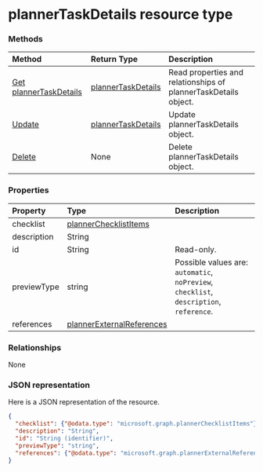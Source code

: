 # plannerTaskDetails resource type




### Methods

| Method		   | Return Type	|Description|
|:---------------|:--------|:----------|
|[Get plannerTaskDetails](../api/plannertaskdetails_get.md) | [plannerTaskDetails](plannertaskdetails.md) |Read properties and relationships of plannerTaskDetails object.|
|[Update](../api/plannertaskdetails_update.md) | [plannerTaskDetails](plannertaskdetails.md)	|Update plannerTaskDetails object. |
|[Delete](../api/plannertaskdetails_delete.md) | None |Delete plannerTaskDetails object. |

### Properties
| Property	   | Type	|Description|
|:---------------|:--------|:----------|
|checklist|[plannerChecklistItems](plannerchecklistitems.md)||
|description|String||
|id|String| Read-only.|
|previewType|string| Possible values are: `automatic`, `noPreview`, `checklist`, `description`, `reference`.|
|references|[plannerExternalReferences](plannerexternalreferences.md)||

### Relationships
None


### JSON representation

Here is a JSON representation of the resource.

<!-- {
  "blockType": "resource",
  "optionalProperties": [

  ],
  "@odata.type": "microsoft.graph.plannerTaskDetails"
}-->

```json
{
  "checklist": {"@odata.type": "microsoft.graph.plannerChecklistItems"},
  "description": "String",
  "id": "String (identifier)",
  "previewType": "string",
  "references": {"@odata.type": "microsoft.graph.plannerExternalReferences"}
}

```

<!-- uuid: 8fcb5dbc-d5aa-4681-8e31-b001d5168d79
2015-10-25 14:57:30 UTC -->
<!-- {
  "type": "#page.annotation",
  "description": "plannerTaskDetails resource",
  "keywords": "",
  "section": "documentation",
  "tocPath": ""
}-->